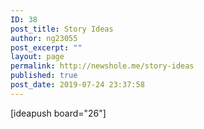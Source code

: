 ```yaml
---
ID: 38
post_title: Story Ideas
author: ng23055
post_excerpt: ""
layout: page
permalink: http://newshole.me/story-ideas
published: true
post_date: 2019-07-24 23:37:58
---
```

[ideapush board="26"]